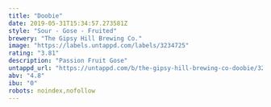 ```yaml
---
title: "Doobie"
date: 2019-05-31T15:34:57.273581Z
style: "Sour - Gose - Fruited"
brewery: "The Gipsy Hill Brewing Co."
image: "https://labels.untappd.com/labels/3234725"
rating: "3.81"
description: "Passion Fruit Gose"
untappd_url: "https://untappd.com/b/the-gipsy-hill-brewing-co-doobie/3234725"
abv: "4.8"
ibu: "0"
robots: noindex,nofollow
---
```

